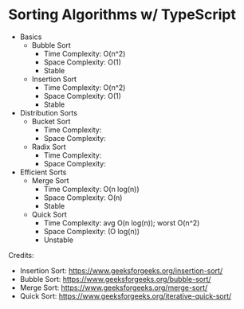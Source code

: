 # Sorting Algorithms w/ TypeScript

- Basics
    - Bubble Sort
        - Time Complexity: O(n^2)
        - Space Complexity: O(1)
        - Stable
    - Insertion Sort
        - Time Complexity: O(n^2)
        - Space Complexity: O(1)
        - Stable
- Distribution Sorts
    - Bucket Sort
        - Time Complexity: 
        - Space Complexity: 
    - Radix Sort
        - Time Complexity: 
        - Space Complexity: 
- Efficient Sorts
    - Merge Sort
        - Time Complexity: O(n log(n))
        - Space Complexity: O(n) 
        - Stable
    - Quick Sort
        - Time Complexity: avg O(n log(n)); worst O(n^2)
        - Space Complexity: (O log(n))
        - Unstable

Credits:
- Insertion Sort: https://www.geeksforgeeks.org/insertion-sort/
- Bubble Sort: https://www.geeksforgeeks.org/bubble-sort/
- Merge Sort: https://www.geeksforgeeks.org/merge-sort/ 
- Quick Sort: https://www.geeksforgeeks.org/iterative-quick-sort/